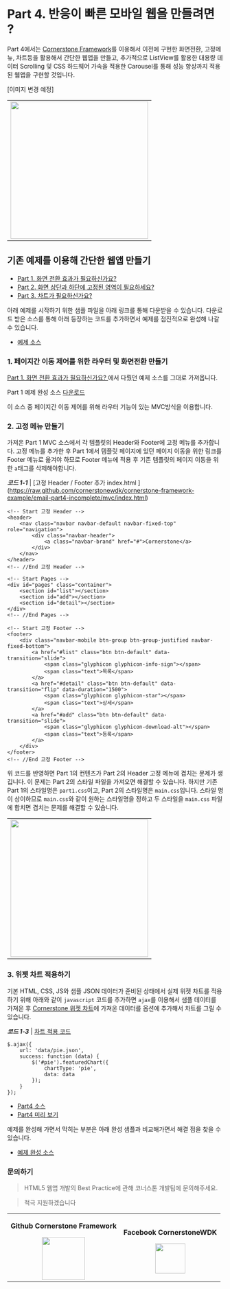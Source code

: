 # Part 4. 반응이 빠른 모바일 웹을 만들려면 ?

Part 4에서는 [Cornerstone Framework](https://github.com/cornerstonewdk/cornerstone-framework/tree/dev-2.0)를 이용해서 이전에 구현한 화면전환, 고정메뉴, 차트등을 활용해서 간단한 웹앱을 만들고, 추가적으로 ListView를 활용한 대용량 데이터 Scrolling 및 CSS 하드웨어 가속을 적용한 Carousel를 통해 성능 향상까지 적용된 웹앱을 구현할 것입니다. 

[이미지 변경 예정]
<table cellspacing="0" cellpadding="0" border="0" style="border: none; width: 100%;">
    <tbody>
        <tr>
            <td style="border-top: none; text-align: center;">
                <a href="http://cornerstonewdk.github.io/cornerstone-framework-example/email/part2/html/index.html">
                    <img alt="" width="320"
                    src="https://31.media.tumblr.com/2eeff0bfe15ca5d243d42a027d1974f1/tumblr_inline_n1jskvKxhY1rc9vvo.gif"> 
                </a>
            </td>
        </tr>
    </tbody>
</table>

## 기존 예제를 이용해 간단한 웹앱 만들기
- [Part 1. 화면 전환 효과가 필요하신가요? ](http://blog.cornerstone.sktelecom.com/post/76303411884/part-1)
- [Part 2. 화면 상단과 하단에 고정된 영역이 필요하세요? ](http://blog.cornerstone.sktelecom.com/post/77151976915/part-2)
- [Part 3. 차트가 필요하신가요?](http://blog.cornerstone.sktelecom.com/post/77809257661/part-3)

아래 예제를 시작하기 위한 샘플 파일을 아래 링크를 통해 다운받을 수 있습니다. 다운로드 받은 소스를 통해 아래 등장하는 코드를 추가하면서 예제를 점진적으로 완성해 나갈 수 있습니다.

- [예제 소스](https://github.com/cornerstonewdk/cornerstone-framework-example/archive/email-part4-incomplete.zip)

### 1. 페이지간 이동 제어를 위한 라우터 및 화면전환 만들기
[Part 1. 화면 전환 효과가 필요하신가요? ](http://blog.cornerstone.sktelecom.com/post/76303411884/part-1)에서 다뤘던 예제 소스를 그대로 가져옵니다.

Part 1 예제 완성 소스 [다운로드](https://github.com/cornerstonewdk/cornerstone-framework-example/archive/email-part1-complete.zip) 

이 소스 중 페이지간 이동 제어를 위해 라우터 기능이 있는 MVC방식을 이용합니다.

### 2. 고정 메뉴 만들기
가져온 Part 1 MVC 소스에서 각 템플릿의 Header와 Footer에 고정 메뉴를 추가합니다. 고정 메뉴를 추가한 후 Part 1에서 템플릿 페이지에 있던 페이지 이동을 위한 링크를 
Footer 메뉴로 옮겨야 하므로 Footer 메뉴에 적용 후 기존 템플릿의 페이지 이동을 위한 `a`태그를 삭제해야합니다.

***코드 1-1*** | [고정 Header / Footer 추가 index.html ] (https://raw.github.com/cornerstonewdk/cornerstone-framework-example/email-part4-incomplete/mvc/index.html)
```
<!-- Start 고정 Header -->
<header>
    <nav class="navbar navbar-default navbar-fixed-top" role="navigation">
        <div class="navbar-header">
            <a class="navbar-brand" href="#">Cornerstone</a>
        </div>
    </nav>
</header>
<!-- //End 고정 Header -->

<!-- Start Pages -->
<div id="pages" class="container">
    <section id="list"></section>
    <section id="add"></section>
    <section id="detail"></section>
</div>
<!-- //End Pages -->

<!-- Start 고정 Footer -->
<footer>
    <div class="navbar-mobile btn-group btn-group-justified navbar-fixed-bottom">
        <a href="#list" class="btn btn-default" data-transition="slide">
            <span class="glyphicon glyphicon-info-sign"></span>
            <span class="text">목록</span>
        </a>
        <a href="#detail" class="btn btn-default" data-transition="flip" data-duration="1500">
            <span class="glyphicon glyphicon-star"></span>
            <span class="text">상세</span>
        </a>
        <a href="#add" class="btn btn-default" data-transition="slide">
            <span class="glyphicon glyphicon-download-alt"></span>
            <span class="text">등록</span>
        </a>
    </div>
</footer>
<!-- //End 고정 Footer -->
```

위 코드를 반영하면 Part 1의 컨텐츠가 Part 2의 Header 고정 메뉴에 겹치는 문제가 생깁니다. 이 문제는 Part 2의 스타일 파일을 가져오면 해결할 수 있습니다. 하지만 기존 Part 1의 스타일명은 `part1.css`이고, Part 2의 스타일명은  `main.css`입니다. 스타일 명이 상이하므로
`main.css`와 같이 원하는 스타일명을 정하고 두 스타일을 `main.css` 파일에 합치면 겹치는 문제를 해결할 수 있습니다.

<table cellspacing="0" cellpadding="0" border="0" style="border: none; width: 100%;">
    <tbody>
        <tr>
            <td style="border-top: none; text-align: center;">
                <a href="http://cornerstonewdk.github.io/cornerstone-framework-example/email/part2/html/index.html">
                    <img alt="" width="320"
                    src="https://31.media.tumblr.com/f1e08aa8d31233dcf47d333545d8ff60/tumblr_inline_n1xdmjKNfn1rc9vvo.png"> 
                </a>
            </td>
        </tr>
    </tbody>
</table>


### 3. 위젯 차트 적용하기
기본 HTML, CSS, JS와 샘플 JSON 데이터가 준비된 상태에서 실제 위젯 차트를 적용하기 위해 아래와 같이
`javascript` 코드를 추가하면 `ajax`를 이용해서 샘플 데이터를 가져온 후 [Cornerstone 위젯 차트](http://cornerstone.sktelecom.com/2/livedoc/#4405)에 가져온 데이터를 옵션에 추가해서 차트를 그릴 수 있습니다.

***코드 1-3*** | [차트 적용 코드](https://gist.githubusercontent.com/WoosubKim/4cd8a7ce9f3563912803/raw/5a263e07934c14b915c3c782e6605c260fb6a05c/chart-for-html)
```
$.ajax({
    url: 'data/pie.json',
    success: function (data) {
        $('#pie').featuredChart({
            chartType: 'pie',
            data: data
        });
    }
});
```

- [Part4 소스](https://github.com/cornerstonewdk/cornerstone-framework-example/blob/email-part4-complete/html/index.html)
- [Part4 미리 보기](http://cornerstonewdk.github.io/cornerstone-framework-example/email/part4/mvc/)

예제를 완성해 가면서 막히는 부분은 아래 완성 샘플과 비교해가면서 해결 점을 찾을 수 있습니다.

- [예제 완성 소스](https://github.com/cornerstonewdk/cornerstone-framework-example/archive/email-part4-complete.zip)


### 문의하기
> HTML5 웹앱 개발의 Best Practice에 관해 코너스톤 개발팀에 문의해주세요. 

> 적극 지원하겠습니다

<table cellspacing="0" cellpadding="0" border="0" style="border: none;">
    <tbody><tr>
        <td style="border-top: none; text-align: center;">
            <p><strong>Github Cornerstone Framework</strong></p>
            <a href="https://github.com/cornerstonewdk/cornerstone-framework/issues?state=open">
                <img alt="" width="100"
                     src="https://31.media.tumblr.com/2a20d1e0d0d8d3f175bbd16e09e823e9/tumblr_inline_n0thrltYIu1rc9vvo.png">
            </a>
        </td>
        <td style="border-top: none; text-align: center;">
            <p><strong>Facebook CornerstoneWDK</strong></p>
            <a href="https://www.facebook.com/groups/cornerstonewdk/">
                <img alt="" width="70"
                     src="https://31.media.tumblr.com/299b61ea20104ceedd5517740298dc46/tumblr_inline_n0thriaGJp1rc9vvo.png" >
            </a>
        </td>
    </tr></tbody>
</table>









